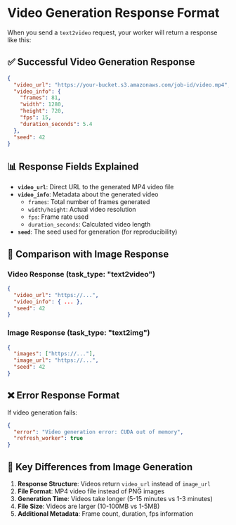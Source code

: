 # Video Generation Response Format

When you send a `text2video` request, your worker will return a response like this:

## ✅ Successful Video Generation Response

```json
{
  "video_url": "https://your-bucket.s3.amazonaws.com/job-id/video.mp4",
  "video_info": {
    "frames": 81,
    "width": 1280,
    "height": 720,
    "fps": 15,
    "duration_seconds": 5.4
  },
  "seed": 42
}
```

## 📊 Response Fields Explained

- **`video_url`**: Direct URL to the generated MP4 video file
- **`video_info`**: Metadata about the generated video
  - `frames`: Total number of frames generated
  - `width/height`: Actual video resolution
  - `fps`: Frame rate used
  - `duration_seconds`: Calculated video length
- **`seed`**: The seed used for generation (for reproducibility)

## 🔄 Comparison with Image Response

### Video Response (task_type: "text2video")
```json
{
  "video_url": "https://...",
  "video_info": { ... },
  "seed": 42
}
```

### Image Response (task_type: "text2img")
```json
{
  "images": ["https://..."],
  "image_url": "https://...",
  "seed": 42
}
```

## ❌ Error Response Format

If video generation fails:

```json
{
  "error": "Video generation error: CUDA out of memory",
  "refresh_worker": true
}
```

## 🎯 Key Differences from Image Generation

1. **Response Structure**: Videos return `video_url` instead of `image_url`
2. **File Format**: MP4 video file instead of PNG images
3. **Generation Time**: Videos take longer (5-15 minutes vs 1-3 minutes)
4. **File Size**: Videos are larger (10-100MB vs 1-5MB)
5. **Additional Metadata**: Frame count, duration, fps information
